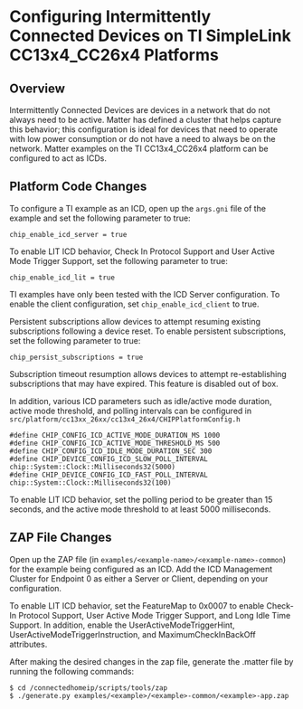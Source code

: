 # Configuring Intermittently Connected Devices on TI SimpleLink CC13x4_CC26x4 Platforms

## Overview

Intermittently Connected Devices are devices in a network that do not always
need to be active. Matter has defined a cluster that helps capture this
behavior; this configuration is ideal for devices that need to operate with low
power consumption or do not have a need to always be on the network. Matter
examples on the TI CC13x4_CC26x4 platform can be configured to act as ICDs.

## Platform Code Changes

To configure a TI example as an ICD, open up the `args.gni` file of the example
and set the following parameter to true:

```
chip_enable_icd_server = true
```

To enable LIT ICD behavior, Check In Protocol Support and User Active Mode
Trigger Support, set the following parameter to true:

```
chip_enable_icd_lit = true
```

TI examples have only been tested with the ICD Server configuration. To enable
the client configuration, set `chip_enable_icd_client` to true.

Persistent subscriptions allow devices to attempt resuming existing
subscriptions following a device reset. To enable persistent subscriptions, set
the following parameter to true:

```
chip_persist_subscriptions = true
```

Subscription timeout resumption allows devices to attempt re-establishing
subscriptions that may have expired. This feature is disabled out of box.

In addition, various ICD parameters such as idle/active mode duration, active
mode threshold, and polling intervals can be configured in
`src/platform/cc13xx_26xx/cc13x4_26x4/CHIPPlatformConfig.h`

```
#define CHIP_CONFIG_ICD_ACTIVE_MODE_DURATION_MS 1000
#define CHIP_CONFIG_ICD_ACTIVE_MODE_THRESHOLD_MS 500
#define CHIP_CONFIG_ICD_IDLE_MODE_DURATION_SEC 300
#define CHIP_DEVICE_CONFIG_ICD_SLOW_POLL_INTERVAL chip::System::Clock::Milliseconds32(5000)
#define CHIP_DEVICE_CONFIG_ICD_FAST_POLL_INTERVAL chip::System::Clock::Milliseconds32(100)
```

To enable LIT ICD behavior, set the polling period to be greater than 15
seconds, and the active mode threshold to at least 5000 milliseconds.

## ZAP File Changes

Open up the ZAP file (in `examples/<example-name>/<example-name>-common`) for
the example being configured as an ICD. Add the ICD Management Cluster for
Endpoint 0 as either a Server or Client, depending on your configuration.

To enable LIT ICD behavior, set the FeatureMap to 0x0007 to enable Check-In
Protocol Support, User Active Mode Trigger Support, and Long Idle Time Support.
In addition, enable the UserActiveModeTriggerHint,
UserActiveModeTriggerInstruction, and MaximumCheckInBackOff attributes.

After making the desired changes in the zap file, generate the .matter file by
running the following commands:

```
$ cd /connectedhomeip/scripts/tools/zap
$ ./generate.py examples/<example>/<example>-common/<example>-app.zap

```
